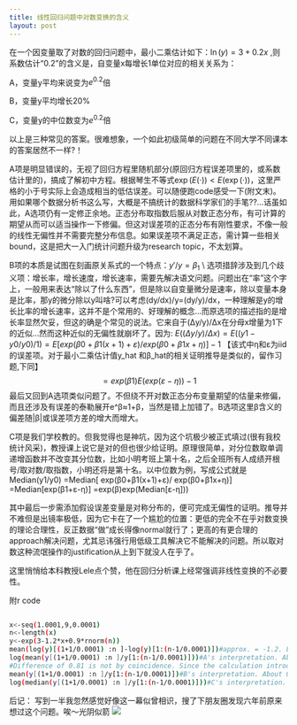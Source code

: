 ```yaml
---
title: 线性回归问题中对数变换的含义
layout: post
---
```

在一个因变量取了对数的回归问题中，最小二乘估计如下：$\ln(y)=3+0.2x$ ,则系数估计“0.2”的含义是，自变量x每增长1单位对应的相关关系为：

A，变量y平均来说变为$e^{0.2}$倍

B，变量y平均增长20%

C，变量y的中位数变为$e^{0.2}$倍

以上是三种常见的答案。很难想象，一个如此初级简单的问题在不同大学不同课本的答案居然不一样?！

A项是明显错误的，无视了回归方程里随机部分(原回归方程误差项里的，或系数估计里的)，搞成了解初中方程。根据琴生不等式$\exp(E(·))<E(\exp(·))$，这里严格的小于号实际上会造成相当的低估误差。可以随便跑code感受一下(附文末)。用如果哪个数据分析书这么写，大概是不搞统计的数据科学家们的手笔??…话虽如此，A选项仍有一定修正余地。正态分布取指数后服从对数正态分布，有可计算的期望从而可以适当操作一下修偏。但这对误差项的正态分布有刚性要求，不像一般的线性无偏性并不需要完整分布信息。如果误差项不满足正态，需计算一些相关bound，这是把大一入门统计问题升级为research topic，不太划算。

B项的本质是试图在刻画原关系式的一个特点：$y'/y=\beta_1$ \\
选项措辞涉及到几个歧义项：增长率，增长速度，增长速率，需要先解决语文问题。问题出在“率”这个字上，一般用来表达“除以了什么东西”，但是除以自变量微分是速率，除以变量本身是比率，那y的微分除以y叫啥?可以考虑(dy/dx)/y=(dy/y)/dx，一种理解是y的增长比率的增长速率，这并不是个常用的、好理解的概念…而原选项的描述指的是增长率显然欠妥，但这的确是个常见的说法。它来自于(Δy/y)/Δx在分母x增量为1下的近似…然而这种近似的无偏性就崩坏了。因为:
$E((Δy/y)/Δx)=E((y1-y0/y0)/1)=E[exp(β0+β1(x+1)+ε)/exp(β0+β1x+η)]-1$
【该式中η和ε为iid的误差项。对于最小二乘估计值y_hat 和β_hat的相关证明推导是类似的，留作习题,下同】
$$=exp(β1)E(exp(ε-η))-1$$
最后又回到A选项类似问题了。不但绕不开对数正态分布变量期望的估量来修偏，而且还涉及有误差的泰勒展开e^β≈1+β，当然是错上加错了。B选项这里β含义的偏差随|β|或误差项方差的增大而增大。

C项是我们学校教的。但我觉得也是神坑，因为这个坑极少被正式填过(很有我校统计风采)，教授课上说它是对的但也很少给证明。原理很简单，对分位数取单调递增函数并不改变其分位数，比如小明考班上第十名，之后全班所有人成绩开根号/取对数/取指数，小明还将是第十名。以中位数为例，写成公式就是
Median(y1/y0)
=Median[ exp(β0+β1(x+1)+ε)/
exp(β0+β1x+η)]
=Median[exp(β1+ε-η)]
=exp(β)exp(Median[ε-η])) 

其中最后一步需添加假设误差变量是对称分布的，便可完成无偏性的证明。推导并不难但是出镜率极低，因为它卡在了一个尴尬的位置：更低的完全不在乎对数变换的理论合理性，反正数据“做”成长得像normal就行了；更高的有更合理的approach解决问题，尤其忌讳强行用低级工具解决它不能解决的问题。所以取对数这种流氓操作的justification从上到下就没人在乎了。

这里悄悄给本科教授Lele点个赞，他在回归分析课上经常强调非线性变换的不必要性。

附r code
```bash

x<-seq(1.0001,9,0.0001)
n<-length(x)
y<-exp(3-1.2*x+0.9*rnorm(n))
mean(log(y)[(1+1/0.0001) :n ]-log(y)[1:(n-1/0.0001)])#approx. = -1.2. Linear regression works.
log(mean(y[(1+1/0.0001) :n ]/y[1:(n-1/0.0001)]))#A's interpretation. About -0.39, far from the true parameter -1.2
#Difference of 0.81 is not by coincidence. Since the calculation introduces the difference of two N(0,0.81),giving a sigma_square of 2*0.81 to the lognormal distribution and its expectation then becomes exp(0.5*(2*0.81))=exp(0.81) 
mean(y[(1+1/0.0001) :n ]/y[1:(n-1/0.0001)])#B's interpretation. About 0.67, far from the true parameter (1-1.2)=-0.2. Likewise it is due to exp(-1.2)*exp(0.81)...
log(median(y[(1+1/0.0001) :n ]/y[1:(n-1/0.0001)]))#C's interpretation. About -1.2, which is the true parameter.
```
后记：
写到一半我忽然感觉好像这一幕似曾相识，搜了下朋友圈发现六年前原来想过这个问题。唉～光阴似箭
![](https://nullrecurrent.github.io//image/105.jpg)